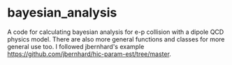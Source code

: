 # bayesian_analysis
 A code for calculating bayesian analysis for e-p collision with a dipole QCD physics model. There are also more general functions and classes for more general use too. I followed jbernhard's example https://github.com/jbernhard/hic-param-est/tree/master.
